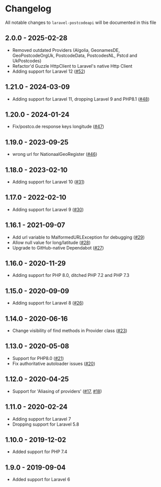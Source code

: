 # Changelog

All notable changes to `laravel-postcodeapi` will be documented in this file

## 2.0.0 - 2025-02-28

- Removed outdated Providers (Algolia, GeonamesDE, GeoPostcodeOrgUk, PostcodeData, PostcodesNL, Pstcd and UkPostcodes)
- Refactor'd Guzzle HttpClient to Laravel's native Http Client
- Adding support for Laravel 12 ([#52](https://github.com/nickurt/laravel-postcodeapi/issues/52))

## 1.21.0 - 2024-03-09

- Adding support for Laravel 11, dropping Laravel 9 and PHP8.1 ([#48](https://github.com/nickurt/laravel-postcodeapi/pull/48))

## 1.20.0 - 2024-01-24

- Fix/postco.de response keys longitude ([#47](https://github.com/nickurt/laravel-postcodeapi/issues/47))

## 1.19.0 - 2023-09-25

- wrong url for NationaalGeoRegister ([#46](https://github.com/nickurt/laravel-postcodeapi/issues/46))

## 1.18.0 - 2023-02-10

- Adding support for Laravel 10 ([#31](https://github.com/nickurt/laravel-postcodeapi/pull/31))

## 1.17.0 - 2022-02-10

- Adding support for Laravel 9 ([#30](https://github.com/nickurt/laravel-postcodeapi/pull/30))

## 1.16.1 - 2021-09-07

- Add url variable to MalformedURLException for debugging ([#29](https://github.com/nickurt/laravel-postcodeapi/pull/29))
- Allow null value for long/latitude ([#28](https://github.com/nickurt/laravel-postcodeapi/pull/28))
- Upgrade to GitHub-native Dependabot ([#27](https://github.com/nickurt/laravel-postcodeapi/pull/27))

## 1.16.0 - 2020-11-29

- Adding support for PHP 8.0, ditched PHP 7.2 and PHP 7.3

## 1.15.0 - 2020-09-09

- Adding support for Laravel 8 ([#26](https://github.com/nickurt/laravel-postcodeapi/pull/26))

## 1.14.0 - 2020-06-16

- Change visibility of find methods in Provider class ([#23](https://github.com/nickurt/laravel-postcodeapi/pull/23))

## 1.13.0 - 2020-05-08

- Support for PHP8.0 ([#21](https://github.com/nickurt/laravel-postcodeapi/pull/21))
- Fix authoritative autoloader issues ([#20](https://github.com/nickurt/laravel-postcodeapi/pull/20))

## 1.12.0 - 2020-04-25

- Support for 'Aliasing of providers' ([#17](https://github.com/nickurt/laravel-postcodeapi/issues/17), [#18](https://github.com/nickurt/laravel-postcodeapi/pull/18))

## 1.11.0 - 2020-02-24

- Adding support for Laravel 7
- Dropping support for Laravel 5.8

## 1.10.0 - 2019-12-02

- Added support for PHP 7.4

## 1.9.0 - 2019-09-04

- Added support for Laravel 6
